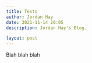 ```yaml
---
title: Tests
author: Jordan Hay
date: 2021-11-14 20:05
description: Jordan Hay's Blog.

layout: post
---
```


Blah blah blah